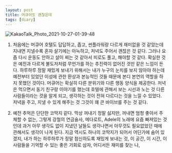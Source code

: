 ```yaml
---
layout: post
title: 머큐어도 괜찮은데
tags: [diary]
---
```

![KakaoTalk_Photo_2021-10-27-01-39-48](https://user-images.githubusercontent.com/50545088/138923221-2d5e4322-441a-427c-b8bb-99ffd3a09627.jpeg)

1. 처음에는 머큐어 호텔도 답답하고, 좁고, 썬플라워랑 다르게 재미없을 것 같았는데 지내면 지낼수록 혼자 살기에는 아늑하고, 저녁도 주어서 괜찮은 것 같다. 그러나 요즘 다시 운동도 안하고 살이 찌는 것 같아서 피로도 풀고, 해야할 것 같다. 확실한 것은 예전과 다르게 불도저처럼 무언가를 하는 추진력이 없어진 것만 같은 느낌이 든다. 하루하루 정말 재밌게 보내기 위해서는 내가 누구의 눈치를 보지 않아야 하는데 예전부터 있었던 이성에 관한 환상과 본능적인 것들 때문에 본디 본연의 역할을 하지 못했던 것이다. 머큐어는 확실히 다른 분위기와 다른 행동 양식을 제공한다. 저녁은 먹으면서 동기 친구랑 이야기를 했는데 호텔에 관해서 보는 시선과 노는 것 다른 사람들이라는 것을 알게 되고, 생각하는 것이 전혀 다르다는 것을 느낄 수 있었다. 저녁을 주고, 지낼 수 있게 해주는 것 그것이 꽤 큰 바이브를 주는 것 같다.

2. 예전 추억은 단단한 코딱지 같다. 막상 꺼내기 정말 싫지만, 꺼내면 엄청 좋아서 주체할 수 없는, 그렇게 강철의 연금술사, 메다로트, Adele의 노래에 요즘 빠져있는 것인데 과거 아무 생각도 없이 지냈던 날들도 생각나면서 아무것도 필요없었던 때에 관해서도 생각이 나게 된다. 지금 역시도 하나의 코딱지가 되어서 어딘가에 숨어 있겠지, 내가 하는 하루하루가 정말 참신하도록 재밌게 보내는 것, 이 공간, 이 시간, 이 사람들을 기억할 수 있는 좋은 기회로 삼자, 어디서든 재미를 찾는 나,